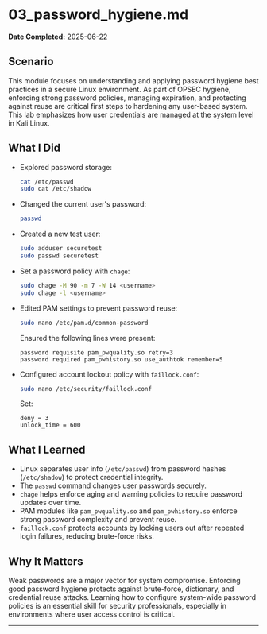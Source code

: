# 03_password_hygiene.md

**Date Completed:** 2025-06-22

## Scenario

This module focuses on understanding and applying password hygiene best practices in a secure Linux environment. As part of OPSEC hygiene, enforcing strong password policies, managing expiration, and protecting against reuse are critical first steps to hardening any user-based system. This lab emphasizes how user credentials are managed at the system level in Kali Linux.

## What I Did

- Explored password storage:
  ```bash
  cat /etc/passwd
  sudo cat /etc/shadow
  ```
- Changed the current user's password:
  ```bash
  passwd
  ```
- Created a new test user:
  ```bash
  sudo adduser securetest
  sudo passwd securetest
  ```
- Set a password policy with `chage`:
  ```bash
  sudo chage -M 90 -m 7 -W 14 <username>
  sudo chage -l <username>
  ```
- Edited PAM settings to prevent password reuse:
  ```bash
  sudo nano /etc/pam.d/common-password
  ```
  Ensured the following lines were present:
  ```
  password requisite pam_pwquality.so retry=3
  password required pam_pwhistory.so use_authtok remember=5
  ```
- Configured account lockout policy with `faillock.conf`:
  ```bash
  sudo nano /etc/security/faillock.conf
  ```
  Set:
  ```
  deny = 3
  unlock_time = 600
  ```

## What I Learned

- Linux separates user info (`/etc/passwd`) from password hashes (`/etc/shadow`) to protect credential integrity.
- The `passwd` command changes user passwords securely.
- `chage` helps enforce aging and warning policies to require password updates over time.
- PAM modules like `pam_pwquality.so` and `pam_pwhistory.so` enforce strong password complexity and prevent reuse.
- `faillock.conf` protects accounts by locking users out after repeated login failures, reducing brute-force risks.

## Why It Matters

Weak passwords are a major vector for system compromise. Enforcing good password hygiene protects against brute-force, dictionary, and credential reuse attacks. Learning how to configure system-wide password policies is an essential skill for security professionals, especially in environments where user access control is critical.

---

